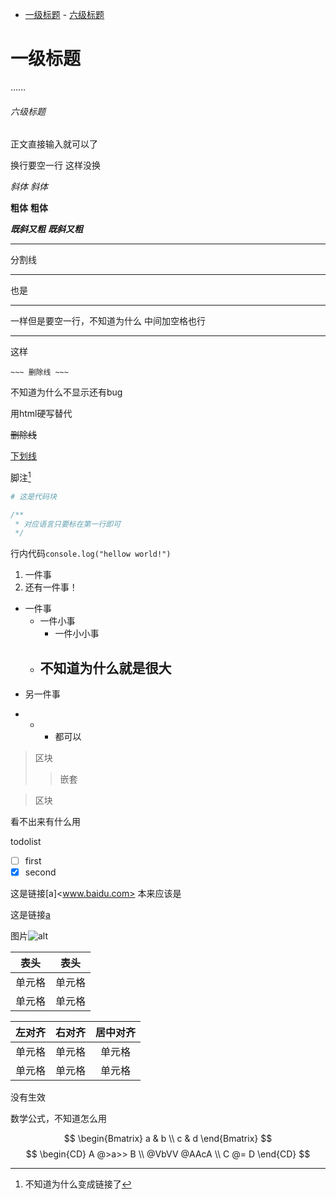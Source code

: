 - [一级标题](#一级标题)
          - [六级标题](#六级标题)

# 一级标题
……
###### 六级标题

正文直接输入就可以了

换行要空一行
这样没换

*斜体*
_斜体_

**粗体**
__粗体__

***既斜又粗***
___既斜又粗___

***
分割线
___
也是

---
一样但是要空一行，不知道为什么
中间加空格也行
* * *
这样

```~~~ 删除线 ~~~```

不知道为什么不显示还有bug

用html硬写替代

<s>删除线</s>

<u>下划线</u>

脚注[^a]

[^a]:不知道为什么变成链接了
```python
# 这是代码块
```
```javascript
/**
 * 对应语言只要标在第一行即可
 */
```

行内代码``console.log("hellow world!")``

1. 一件事
2. 还有一件事！
  
- 一件事
  - 一件小事
    - 一件小小事
  - 不知道为什么就是很大
    - 
- 另一件事

+ * - 都可以

> 区块
>> 嵌套

> 区块

看不出来有什么用

todolist

- [ ] first
- [x] second

这是链接[a]<www.baidu.com> 本来应该是

这是链接[a](https://www.baidu.com)

图片![alt]()

|  表头   | 表头  |
|  ----  | ----  |
| 单元格  | 单元格 |
| 单元格  | 单元格 |

| 左对齐 | 右对齐 | 居中对齐 |
| :---------| --------: | :----------: |
| 单元格 | 单元格 | 单元格 |
| 单元格 | 单元格 | 单元格 |

没有生效

数学公式，不知道怎么用

$$
\begin{Bmatrix}
   a & b \\
   c & d
\end{Bmatrix}
$$
$$
\begin{CD}
   A @>a>> B \\
@VbVV @AAcA \\
   C @= D
\end{CD}
$$
